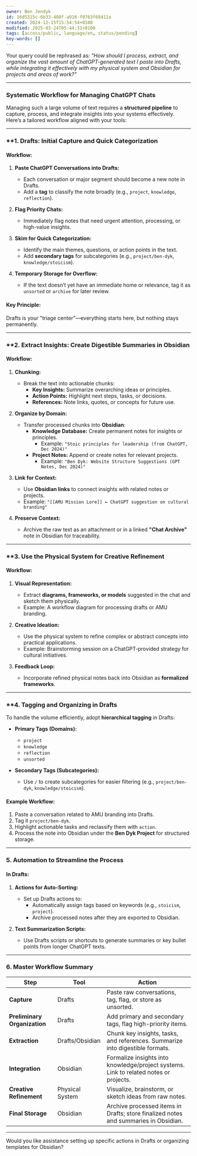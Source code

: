 ```yaml
---
owner: Ben Jendyk
id: 16d5315c-6b33-408f-a916-f0763f69411a
created: 2024-12-15T15:54:54+0100
modified: 2025-03-24T05:44:31+0100
tags: [access/public, language/en, status/pending]
key-words: []
---
```


Your query could be rephrased as: *"How should I process, extract, and organize the vast amount of ChatGPT-generated text I paste into Drafts, while integrating it effectively with my physical system and Obsidian for projects and areas of work?"*

---

### **Systematic Workflow for Managing ChatGPT Chats**

Managing such a large volume of text requires a **structured pipeline** to capture, process, and integrate insights into your systems effectively. Here’s a tailored workflow aligned with your tools:

---

### **1. **Drafts: Initial Capture and Quick Categorization**

#### **Workflow:**
1. **Paste ChatGPT Conversations into Drafts:**
   - Each conversation or major segment should become a new note in Drafts.
   - Add a **tag** to classify the note broadly (e.g., `project`, `knowledge`, `reflection`).

2. **Flag Priority Chats:**
   - Immediately flag notes that need urgent attention, processing, or high-value insights.

3. **Skim for Quick Categorization:**
   - Identify the main themes, questions, or action points in the text.
   - Add **secondary tags** for subcategories (e.g., `project/ben-dyk`, `knowledge/stoicism`).

4. **Temporary Storage for Overflow:**
   - If the text doesn’t yet have an immediate home or relevance, tag it as `unsorted` or `archive` for later review.

#### **Key Principle:**  
Drafts is your "triage center"—everything starts here, but nothing stays permanently.

---

### **2. **Extract Insights: Create Digestible Summaries in Obsidian**

#### **Workflow:**
1. **Chunking:**
   - Break the text into actionable chunks:
     - **Key Insights:** Summarize overarching ideas or principles.  
     - **Action Points:** Highlight next steps, tasks, or decisions.  
     - **References:** Note links, quotes, or concepts for future use.

2. **Organize by Domain:**
   - Transfer processed chunks into **Obsidian**:
     - **Knowledge Database:** Create permanent notes for insights or principles.  
       - Example: `"Stoic principles for leadership (from ChatGPT, Dec 2024)"`
     - **Project Notes:** Append or create notes for relevant projects.
       - Example: `"Ben Dyk: Website Structure Suggestions (GPT Notes, Dec 2024)"`

3. **Link for Context:**
   - Use **Obsidian links** to connect insights with related notes or projects.  
   - Example: `"[[AMU Mission Lore]] ↔ ChatGPT suggestion on cultural branding"`

4. **Preserve Context:**  
   - Archive the raw text as an attachment or in a linked **"Chat Archive"** note in Obsidian for traceability.

---

### **3. **Use the Physical System for Creative Refinement**

#### **Workflow:**
1. **Visual Representation:**
   - Extract **diagrams, frameworks, or models** suggested in the chat and sketch them physically.
   - Example: A workflow diagram for processing drafts or AMU branding.

2. **Creative Ideation:**
   - Use the physical system to refine complex or abstract concepts into practical applications.
   - Example: Brainstorming session on a ChatGPT-provided strategy for cultural initiatives.

3. **Feedback Loop:**
   - Incorporate refined physical notes back into Obsidian as **formalized frameworks**.

---

### **4. **Tagging and Organizing in Drafts**

To handle the volume efficiently, adopt **hierarchical tagging** in Drafts:

- **Primary Tags (Domains):**
  - `project`
  - `knowledge`
  - `reflection`
  - `unsorted`
  
- **Secondary Tags (Subcategories):**
  - Use `/` to create subcategories for easier filtering (e.g., `project/ben-dyk`, `knowledge/stoicism`).

#### Example Workflow:
1. Paste a conversation related to AMU branding into Drafts.
2. Tag it `project/ben-dyk`.
3. Highlight actionable tasks and reclassify them with `action`.
4. Process the note into Obsidian under the **Ben Dyk Project** for structured storage.

---

### **5. Automation to Streamline the Process**

#### **In Drafts:**
1. **Actions for Auto-Sorting:**
   - Set up Drafts actions to:
     - Automatically assign tags based on keywords (e.g., `stoicism`, `project`).
     - Archive processed notes after they are exported to Obsidian.

2. **Text Summarization Scripts:**
   - Use Drafts scripts or shortcuts to generate summaries or key bullet points from longer ChatGPT texts.

---

### **6. Master Workflow Summary**

| **Step**                     | **Tool**        | **Action**                                                                                     |
|-------------------------------|-----------------|-----------------------------------------------------------------------------------------------|
| **Capture**                  | Drafts          | Paste raw conversations, tag, flag, or store as unsorted.                                     |
| **Preliminary Organization** | Drafts          | Add primary and secondary tags, flag high-priority items.                                     |
| **Extraction**               | Drafts/Obsidian | Chunk key insights, tasks, and references. Summarize into digestible formats.                 |
| **Integration**              | Obsidian        | Formalize insights into knowledge/project systems. Link to related notes or projects.         |
| **Creative Refinement**      | Physical System | Visualize, brainstorm, or sketch ideas from raw notes.                                        |
| **Final Storage**            | Obsidian        | Archive processed items in Drafts; store finalized notes and summaries in Obsidian.           |

---

Would you like assistance setting up specific actions in Drafts or organizing templates for Obsidian?